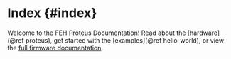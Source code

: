 Index {#index}
=======
Welcome to the FEH Proteus Documentation! Read about the [hardware](@ref proteus), get started with the [examples](@ref hello_world), or view the [full firmware documentation](http://www.example.com).